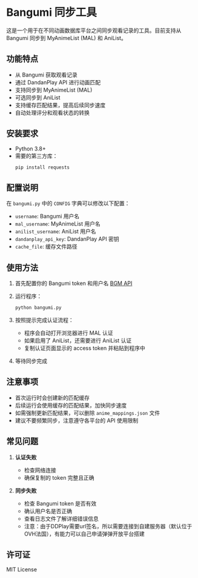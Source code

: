 # Bangumi 同步工具

这是一个用于在不同动画数据库平台之间同步观看记录的工具。目前支持从 Bangumi 同步到 MyAnimeList (MAL) 和 AniList。

## 功能特点

- 从 Bangumi 获取观看记录
- 通过 DandanPlay API 进行动画匹配
- 支持同步到 MyAnimeList (MAL)
- 可选同步到 AniList
- 支持缓存匹配结果，提高后续同步速度
- 自动处理评分和观看状态的转换

## 安装要求

- Python 3.8+
- 需要的第三方库：
  ```bash
  pip install requests
  ```

## 配置说明

在 `bangumi.py` 中的 `CONFIG` 字典可以修改以下配置：

- `username`: Bangumi 用户名
- `mal_username`: MyAnimeList 用户名
- `anilist_username`: AniList 用户名
- `dandanplay_api_key`: DandanPlay API 密钥
- `cache_file`: 缓存文件路径

## 使用方法

1. 首先配置你的 Bangumi token 和用户名
[BGM API](https://next.bgm.tv/demo/access-token)

2. 运行程序：
   ```bash
   python bangumi.py
   ```

3. 按照提示完成认证流程：
   - 程序会自动打开浏览器进行 MAL 认证
   - 如果启用了 AniList，还需要进行 AniList 认证
   - 复制认证页面显示的 access token 并粘贴到程序中

4. 等待同步完成

## 注意事项

- 首次运行时会创建新的匹配缓存
- 后续运行会使用缓存的匹配结果，加快同步速度
- 如需强制更新匹配结果，可以删除 `anime_mappings.json` 文件
- 建议不要频繁同步，注意遵守各平台的 API 使用限制

## 常见问题

1. **认证失败**
   - 检查网络连接
   - 确保复制的 token 完整且正确

2. **同步失败**
   - 检查 Bangumi token 是否有效
   - 确认用户名是否正确
   - 查看日志文件了解详细错误信息
   - 注意：由于DDPlay需要url签名，所以需要连接到自建服务器（默认位于OVH法国），有能力可以自己申请弹弹开放平台搭建

## 许可证

MIT License
